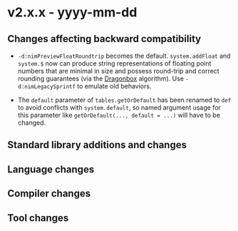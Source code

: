 # v2.x.x - yyyy-mm-dd


## Changes affecting backward compatibility

- `-d:nimPreviewFloatRoundtrip` becomes the default. `system.addFloat` and `system.$` now can produce string representations of
floating point numbers that are minimal in size and possess round-trip and correct
rounding guarantees (via the
[Dragonbox](https://raw.githubusercontent.com/jk-jeon/dragonbox/master/other_files/Dragonbox.pdf) algorithm). Use `-d:nimLegacySprintf` to emulate old behaviors.

- The `default` parameter of `tables.getOrDefault` has been renamed to `def` to
  avoid conflicts with `system.default`, so named argument usage for this
  parameter like `getOrDefault(..., default = ...)` will have to be changed.

## Standard library additions and changes


## Language changes


## Compiler changes


## Tool changes


